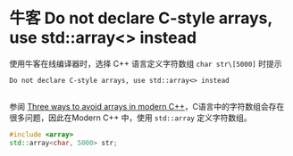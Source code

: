 # 牛客 Do not declare C-style arrays, use std::array<> instead

使用牛客在线编译器时，选择 C++ 语言定义字符数组 `char str\[5000]` 时提示

```txt
Do not declare C-style arrays, use std::array<> instead
```

<figure><img src="https://cdn.tangjiayan.com/notes/Cpp/debug/nowcoder-char-array.png" alt=""><figcaption></figcaption></figure>

参阅 [Three ways to avoid arrays in modern C++](https://www.develer.com/en/blog/three-ways-to-avoid-arrays-in-modern-cpp/)，C语言中的字符数组会存在很多问题，因此在Modern C++ 中，使用 `std::array` 定义字符数组。

```cpp
#include <array>
std::array<char, 5000> str;
```
